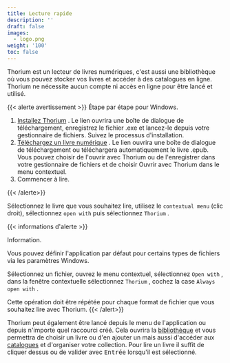 ```yaml
---
title: Lecture rapide
description: ''
draft: false
images:
  - logo.png
weight: '100'
toc: false
---
```


Thorium est un lecteur de livres numériques, c'est aussi une bibliothèque où vous pouvez stocker vos livres et accéder à des catalogues en ligne. Thorium ne nécessite aucun compte ni accès en ligne pour être lancé et utilisé.

{{&lt; alerte avertissement &gt;}} Étape par étape pour Windows.

1. [Installez Thorium](https://www.edrlab.org/software/thorium-reader/github/win10) . Le lien ouvrira une boîte de dialogue de téléchargement, enregistrez le fichier .exe et lancez-le depuis votre gestionnaire de fichiers. Suivez le processus d'installation.
2. [Téléchargez un livre numérique](https://www.gutenberg.org/ebooks/2701.epub.noimages?) . Le lien ouvrira une boîte de dialogue de téléchargement ou téléchargera automatiquement le livre .epub. Vous pouvez choisir de l'ouvrir avec Thorium ou de l'enregistrer dans votre gestionnaire de fichiers et de choisir Ouvrir avec Thorium dans le menu contextuel.
3. Commencer à lire.

{{&lt; /alerte&gt;}}

Sélectionnez le livre que vous souhaitez lire, utilisez le `contextual menu` (clic droit), sélectionnez `open with` puis sélectionnez `Thorium` .

{{&lt; informations d'alerte &gt;}}

Information.

Vous pouvez définir l'application par défaut pour certains types de fichiers via les paramètres Windows.

Sélectionnez un fichier, ouvrez le menu contextuel, sélectionnez `Open with` , dans la fenêtre contextuelle sélectionnez `Thorium` , cochez la case `Always open with` .

Cette opération doit être répétée pour chaque
 format de fichier que vous souhaitez lire avec Thorium. {{&lt; /alert&gt;}}

Thorium peut également être lancé depuis le menu de l'application ou depuis n'importe quel raccourci créé. Cela ouvrira la [bibliothèque](/docs/220_organizing/221_libraries/) et vous permettra de choisir un livre ou d'en ajouter un mais aussi d'accéder aux [catalogues](/docs/220_organizing/222_catalogs/) et d'organiser votre collection. Pour lire un livre il suffit de cliquer dessus ou de valider avec <kbd>Entrée</kbd> lorsqu'il est sélectionné.
